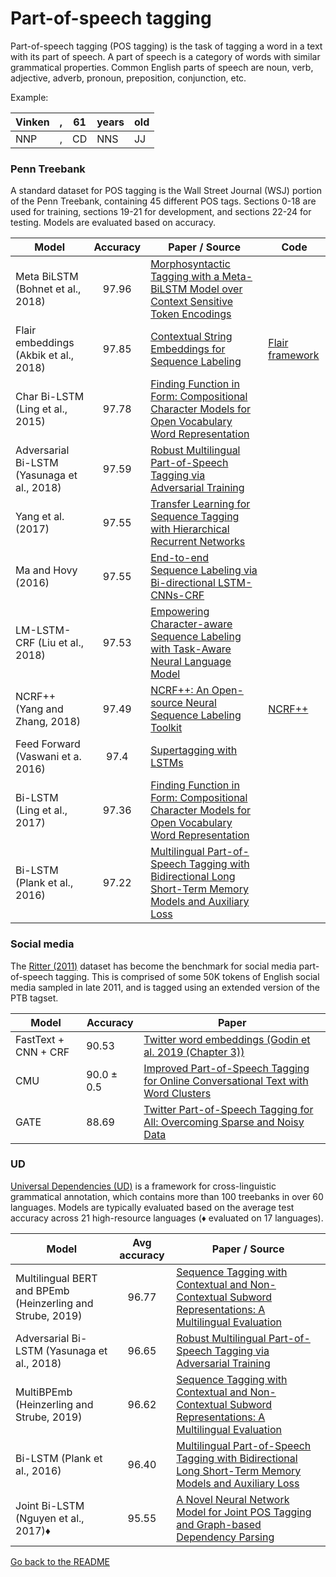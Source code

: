 # Part-of-speech tagging

Part-of-speech tagging (POS tagging) is the task of tagging a word in a text with its part of speech.
A part of speech is a category of words with similar grammatical properties. Common English
parts of speech are noun, verb, adjective, adverb, pronoun, preposition, conjunction, etc.

Example: 

| Vinken | , | 61 | years | old |
| --- | ---| --- | --- | --- |
| NNP | , | CD | NNS | JJ |

### Penn Treebank

A standard dataset for POS tagging is the Wall Street Journal (WSJ) portion of the Penn Treebank, containing 45 
different POS tags. Sections 0-18 are used for training, sections 19-21 for development, and sections 
22-24 for testing. Models are evaluated based on accuracy.

| Model           | Accuracy  |  Paper / Source | Code |
| ------------- | :-----:| --- | --- |
| Meta BiLSTM (Bohnet et al., 2018) | 97.96 | [Morphosyntactic Tagging with a Meta-BiLSTM Model over Context Sensitive Token Encodings](https://arxiv.org/abs/1805.08237) | |
| Flair embeddings (Akbik et al., 2018) | 97.85 | [Contextual String Embeddings for Sequence Labeling](http://aclweb.org/anthology/C18-1139) | [Flair framework](https://github.com/zalandoresearch/flair) |
| Char Bi-LSTM (Ling et al., 2015) | 97.78 | [Finding Function in Form: Compositional Character Models for Open Vocabulary Word Representation](https://www.aclweb.org/anthology/D/D15/D15-1176.pdf) | |
| Adversarial Bi-LSTM (Yasunaga et al., 2018) | 97.59 | [Robust Multilingual Part-of-Speech Tagging via Adversarial Training](https://arxiv.org/abs/1711.04903) | |
| Yang et al. (2017) | 97.55 | [Transfer Learning for Sequence Tagging with Hierarchical Recurrent Networks](https://arxiv.org/abs/1703.06345) | |
| Ma and Hovy (2016) | 97.55 | [End-to-end Sequence Labeling via Bi-directional LSTM-CNNs-CRF](https://arxiv.org/abs/1603.01354) | |
| LM-LSTM-CRF (Liu et al., 2018)| 97.53 | [Empowering Character-aware Sequence Labeling with Task-Aware Neural Language Model](https://arxiv.org/pdf/1709.04109.pdf) | |
| NCRF++ (Yang and Zhang, 2018)| 97.49 | [NCRF++: An Open-source Neural Sequence Labeling Toolkit](http://www.aclweb.org/anthology/P18-4013) | [NCRF++](https://github.com/jiesutd/NCRFpp) |
| Feed Forward (Vaswani et a. 2016) | 97.4 | [Supertagging with LSTMs](https://aclweb.org/anthology/N/N16/N16-1027.pdf) | |
| Bi-LSTM (Ling et al., 2017) | 97.36 | [Finding Function in Form: Compositional Character Models for Open Vocabulary Word Representation](https://www.aclweb.org/anthology/D/D15/D15-1176.pdf) | | 
| Bi-LSTM (Plank et al., 2016) | 97.22 | [Multilingual Part-of-Speech Tagging with Bidirectional Long Short-Term Memory Models and Auxiliary Loss](https://arxiv.org/abs/1604.05529) | |


### Social media

The [Ritter (2011)](https://aclanthology.coli.uni-saarland.de/papers/D11-1141/d11-1141) dataset has become the benchmark for social media part-of-speech tagging. This is comprised of  some 50K tokens of English social media sampled in late 2011, and is tagged using an extended version of the PTB tagset.

| Model | Accuracy | Paper |
| --- | --- | ---|
| FastText + CNN + CRF | 90.53 | [Twitter word embeddings (Godin et al. 2019 (Chapter 3))](https://fredericgodin.com/research/twitter-word-embeddings/) | 
| CMU | 90.0 ± 0.5 | [Improved Part-of-Speech Tagging for Online Conversational Text with Word Clusters](http://www.cs.cmu.edu/~ark/TweetNLP/owoputi+etal.naacl13.pdf) | 
| GATE  | 88.69 | [Twitter Part-of-Speech Tagging for All: Overcoming Sparse and Noisy Data](https://aclanthology.coli.uni-saarland.de/papers/R13-1026/r13-1026) | 

### UD

[Universal Dependencies (UD)](http://universaldependencies.org/) is a framework for 
cross-linguistic grammatical annotation, which contains more than 100 treebanks in over 60 languages.
Models are typically evaluated based on the average test accuracy across 21 high-resource languages (♦ evaluated on 17 languages).

| Model           | Avg accuracy  |  Paper / Source |
| ------------- | :-----:| --- |
| Multilingual BERT and BPEmb (Heinzerling and Strube, 2019) | 96.77 | [Sequence Tagging with Contextual and Non-Contextual Subword Representations: A Multilingual Evaluation](https://arxiv.org/abs/1906.01569) |
| Adversarial Bi-LSTM (Yasunaga et al., 2018) | 96.65 | [Robust Multilingual Part-of-Speech Tagging via Adversarial Training](https://arxiv.org/abs/1711.04903) | 
| MultiBPEmb (Heinzerling and Strube, 2019) | 96.62 | [Sequence Tagging with Contextual and Non-Contextual Subword Representations: A Multilingual Evaluation](https://arxiv.org/abs/1906.01569) |
| Bi-LSTM (Plank et al., 2016) | 96.40 | [Multilingual Part-of-Speech Tagging with Bidirectional Long Short-Term Memory Models and Auxiliary Loss](https://arxiv.org/abs/1604.05529) |
| Joint Bi-LSTM (Nguyen et al., 2017)♦ | 95.55 | [A Novel Neural Network Model for Joint POS Tagging and Graph-based Dependency Parsing](https://arxiv.org/abs/1705.05952) |

[Go back to the README](../README.md)
